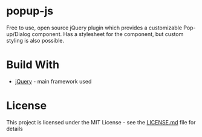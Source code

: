 # popup-js
Free to use, open source jQuery plugin which provides a customizable Pop-up/Dialog component. Has a stylesheet for the component, but custom styling is also possible.

# Build With
<ul>
  <li><a href="https://jquery.com/" target="_blank">jQuery</a> - main framework used
</ul>

# License
This project is licensed under the MIT License - see the <a href="https://github.com/filipdutescu/popup-js/blob/master/LICENSE">LICENSE.md</a> file for details
